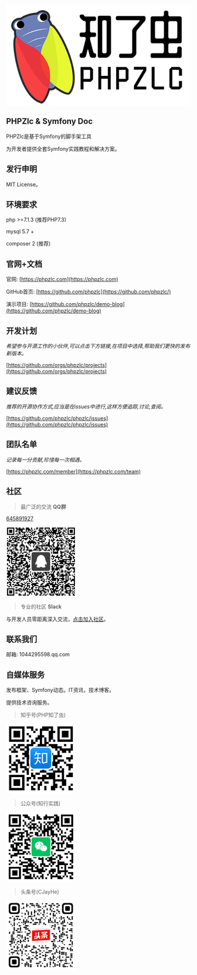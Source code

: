 ![](/_image/logo.png)

## PHPZlc & Symfony Doc

PHPZlc是基于Symfony的脚手架工具

为开发者提供全套Symfony实践教程和解决方案。

## 发行申明

MIT License。

## 环境要求

php >=7.1.3 (推荐PHP7.3)

mysql 5.7 +

composer 2 (推荐)

## 官网+文档

官网: [https://phpzlc.com](https://phpzlc.com)

GitHub首页: [https://github.com/phpzlc](https://github.com/phpzlc/)

演示项目: [https://github.com/phpzlc/demo-blog](https://github.com/phpzlc/demo-blog)

## 开发计划

*希望参与开源工作的小伙伴,可以点击下方链接,在项目中选择,帮助我们更快的发布新版本。*

[https://github.com/orgs/phpzlc/projects](https://github.com/orgs/phpzlc/projects)

## 建议反馈

*推荐的开源协作方式,应当是在issues中进行,这样方便追踪,讨论,查阅。*

[https://github.com/phpzlc/phpzlc/issues](https://github.com/phpzlc/phpzlc/issues) 

## 团队名单

*记录每一分贡献,珍惜每一次相遇。*

[https://phpzlc.com/member](https://phpzlc.com/team)
    
## 社区
 
> 最广泛的交流 **QQ群** 

[645891927](https://jq.qq.com/?_wv=1027&k=ZpwdagVG)

![](/_image/qq-qun.png)

> 专业的社区 **Slack**

与开发人员零距离深入交流，[点击加入社区](https://phpzlc.slack.com/)。

## 联系我们

邮箱: 1044295598.qq.com
 
## 自媒体服务
 
发布框架、Symfony动态。IT资讯，技术博客。

提供技术咨询服务。

> 知乎号(PHP知了虫)

![](/_image/zhihu.png)

> 公众号(知行实践)

![](/_image/zxsjgzh.png)
 
> 头条号(CJayHe)

![](/_image/toutiao.png)
